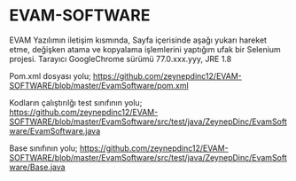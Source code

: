 # EVAM-SOFTWARE
EVAM Yazılımın iletişim kısmında, Sayfa içerisinde aşağı yukarı hareket etme,
değişken atama ve kopyalama işlemlerini yaptığım ufak bir Selenium projesi.
Tarayıcı GoogleChrome sürümü 77.0.xxx.yyy, JRE 1.8

Pom.xml dosyası yolu;
https://github.com/zeynepdinc12/EVAM-SOFTWARE/blob/master/EvamSoftware/pom.xml

Kodların çalıştırılğı test sınıfının yolu;
https://github.com/zeynepdinc12/EVAM-SOFTWARE/blob/master/EvamSoftware/src/test/java/ZeynepDinc/EvamSoftware/EvamSoftware.java


Base sınıfının yolu;
https://github.com/zeynepdinc12/EVAM-SOFTWARE/blob/master/EvamSoftware/src/test/java/ZeynepDinc/EvamSoftware/Base.java
